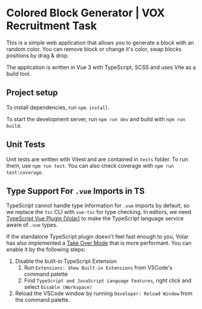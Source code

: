 # Colored Block Generator | VOX Recruitment Task

This is a simple web application that allows you to generate a block with an random color. You can remove block or change it's color, swap blocks positions by drag & drop.

The application is written in Vue 3 with TypeScript, SCSS and uses Vite as a build tool.

## Project setup

To install dependencies, run `npm install`.

To start the development server, run `npm run dev` and build with `npm run build`.

## Unit Tests

Unit tests are written with Vitest and are contained in `tests` folder. To run them, use `npm run test`. You can also check coverage with `npm run test:coverage`.

## Type Support For `.vue` Imports in TS

TypeScript cannot handle type information for `.vue` imports by default, so we replace the `tsc` CLI with `vue-tsc` for type checking. In editors, we need [TypeScript Vue Plugin (Volar)](https://marketplace.visualstudio.com/items?itemName=Vue.vscode-typescript-vue-plugin) to make the TypeScript language service aware of `.vue` types.

If the standalone TypeScript plugin doesn't feel fast enough to you, Volar has also implemented a [Take Over Mode](https://github.com/johnsoncodehk/volar/discussions/471#discussioncomment-1361669) that is more performant. You can enable it by the following steps:

1. Disable the built-in TypeScript Extension
    1. Run `Extensions: Show Built-in Extensions` from VSCode's command palette
    2. Find `TypeScript and JavaScript Language Features`, right click and select `Disable (Workspace)`
2. Reload the VSCode window by running `Developer: Reload Window` from the command palette.
